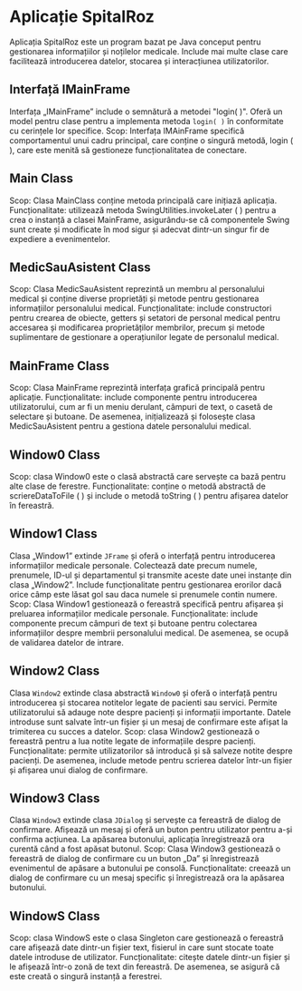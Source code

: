 # Aplicație SpitalRoz

Aplicația SpitalRoz este un program bazat pe Java conceput pentru gestionarea informațiilor și noțilelor medicale. Include mai multe clase care facilitează introducerea datelor, stocarea și interacțiunea utilizatorilor.

## Interfață IMainFrame

Interfața „IMainFrame” include o semnătură a metodei "login( )". Oferă un model pentru clase pentru a implementa metoda `login( )` în conformitate cu cerințele lor specifice.
Scop: Interfața IMAinFrame specifică comportamentul unui cadru principal, care conține o singură metodă,  login ( ), care este menită să gestioneze funcționalitatea de conectare.

## Main Class
Scop: Clasa MainClass conține metoda principală care inițiază aplicația. 
Funcționalitate: utilizează metoda SwingUtilities.invokeLater ( ) pentru a crea o instanță a clasei MainFrame, asigurându-se că componentele Swing sunt create și modificate în mod sigur și adecvat dintr-un singur fir de expediere a evenimentelor.

## MedicSauAsistent Class
Scop: Clasa MedicSauAsistent reprezintă un membru al personalului medical și conține diverse proprietăți și metode pentru gestionarea informațiilor personalului medical.
Funcționalitate: include constructori pentru crearea de obiecte, getters și setatori de personal medical pentru accesarea și modificarea proprietăților membrilor, precum și metode suplimentare de gestionare a operațiunilor legate de personalul medical.

## MainFrame Class
Scop: Clasa MainFrame reprezintă interfața grafică principală pentru aplicație.
Funcționalitate: include componente pentru introducerea utilizatorului, cum ar fi un meniu derulant, câmpuri de text, o casetă de selectare și butoane. De asemenea, inițializează și folosește clasa MedicSauAsistent pentru a gestiona datele personalului medical. 

## Window0 Class
Scop: clasa Window0 este o clasă abstractă care servește ca bază pentru alte clase de ferestre.
Funcționalitate: conține o metodă abstractă de scriereDataToFile ( ) și include o metodă toString ( ) pentru afișarea datelor în fereastră.

## Window1 Class

Clasa „Window1” extinde `JFrame` și oferă o interfață pentru introducerea informațiilor medicale personale. Colectează date precum numele, prenumele, ID-ul și departamentul și transmite aceste date unei instanțe din clasa „Window2”. Include funcționalitate pentru gestionarea erorilor dacă orice câmp este lăsat gol sau daca numele si prenumele contin numere.
Scop: Clasa Window1 gestionează o fereastră specifică pentru afișarea și preluarea informațiilor medicale personale. 
Funcționalitate: include componente precum câmpuri de text și butoane pentru colectarea informațiilor despre membrii personalului medical. De asemenea, se ocupă de validarea datelor de intrare.

## Window2 Class

Clasa `Window2` extinde clasa abstractă `Window0` și oferă o interfață pentru introducerea și stocarea notitelor legate de pacienti sau servici. Permite utilizatorului să adauge note despre pacienți și informații importante. Datele introduse sunt salvate într-un fișier și un mesaj de confirmare este afișat la trimiterea cu succes a datelor.
Scop: clasa Window2 gestionează o fereastră pentru a lua notite legate de informațiile despre pacienți.
Funcționalitate: permite utilizatorilor să introducă și să salveze notite despre pacienți. De asemenea, include metode pentru scrierea datelor într-un fișier și afișarea unui dialog de confirmare.

## Window3 Class

Clasa `Window3` extinde clasa `JDialog` și servește ca fereastră de dialog de confirmare. Afișează un mesaj și oferă un buton pentru utilizator pentru a-și confirma acțiunea. La apăsarea butonului, aplicația înregistrează ora curentă când a fost apăsat butonul.
Scop: Clasa Window3 gestionează o fereastră de dialog de confirmare cu un buton „Da” și înregistrează evenimentul de apăsare a butonului pe consolă.
Funcționalitate: creează un dialog de confirmare cu un mesaj specific și înregistrează ora la apăsarea butonului.

## WindowS Class 
Scop: clasa WindowS este o clasa Singleton care gestionează o fereastră care afișează date dintr-un fișier text, fisierul in care sunt stocate toate datele introduse de utilizator.
Funcționalitate: citește datele dintr-un fișier și le afișează într-o zonă de text din fereastră. De asemenea, se asigură că este creată o singură instanță a ferestrei.

